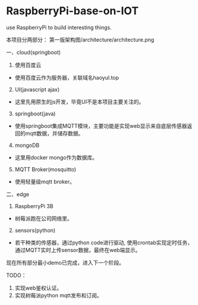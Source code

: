 # RaspberryPi-base-on-IOT
use RaspberryPi to build interesting things.

本项目分两部分：
第一版架构图/architecture/architecture.png

一、cloud(springboot)

1. 使用百度云
* 使用百度云作为服务器，关联域名haoyul.top
2. UI(javascript ajax)
* 这里先用原生的js开发，毕竟UI不是本项目主要关注的。
3. springboot(java)
* 使用springboot集成MQTT模块，主要功能是实现web显示来自底层传感器返回的mqtt数据，并储存数据。
4. mongoDB
* 这里用docker mongo作为数据库。
5. MQTT Broker(mosquitto)
* 使用轻量级mqtt broker。


二、edge

1. RaspberryPi 3B
* 树莓派跑在公司网络里。
2. sensors(python)
* 若干种类的传感器，通过python code进行驱动, 使用crontab实现定时任务， 通过MQTT实时上传sensor数据，最终在web端显示。


现在所有部分最小demo已完成，进入下一个阶段。

TODO：

1. 实现web鉴权认证。
2. 实现树莓派python mqtt发布和订阅。

